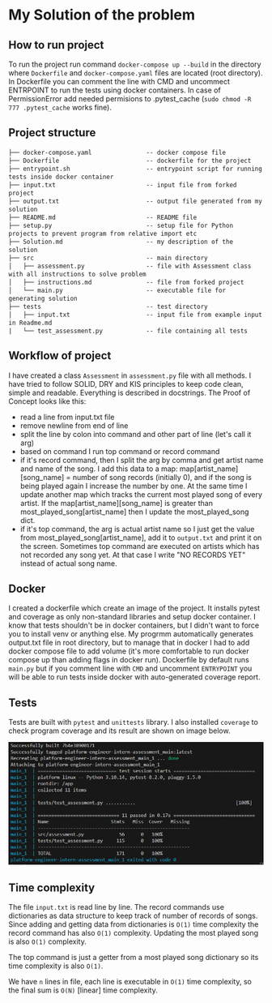 # My Solution of the problem

## How to run project

To run the project run command `docker-compose up --build` in the directory where `Dockerfile` and `docker-compose.yaml` files are located (root directory). In Dockerfile you can comment the line with CMD and uncommect ENTRPOINT to run the tests using docker containers. In case of PermissionError add needed permisions to .pytest_cache (`sudo chmod -R 777 .pytest_cache` works fine).

## Project structure

```
├── docker-compose.yaml               -- docker compose file
├── Dockerfile                        -- dockerfile for the project
├── entrypoint.sh                     -- entrypoint script for running tests inside docker container
├── input.txt                         -- input file from forked project
├── output.txt                        -- output file generated from my solution
├── README.md                         -- README file
├── setup.py                          -- setup file for Python projects to prevent program from relative import etc
├── Solution.md                       -- my description of the solution
├── src                               -- main directory 
│   ├── assessment.py                 -- file with Assessment class with all instructions to solve problem
│   ├── instructions.md               -- file from forked project 
│   └── main.py                       -- executable file for generating solution
├── tests                             -- test directory
│   ├── input.txt                     -- input file from example input in Readme.md
|   └── test_assessment.py            -- file containing all tests  
```

## Workflow of project

I have created a class `Assessment` in `assessment.py` file with all methods. I have tried to follow SOLID, DRY and KIS principles to keep code clean, simple and readable. Everything is described in docstrings. The Proof of Concept looks like this:

- read a line from input.txt file
- remove newline from end of line
- split the line by colon into command and other part of line (let's call it arg)
- based on command I run top command or record command
- if it's record command, then I split the arg by comma and get artist name and name of the song. I add this data to a map: map[artist_name][song_name] = number of song records (initially 0), and if the song is being played again I increase the number by one. At the same time I update another map which tracks the current most played song of every artist. If the map[artist_name][song_name] is greater than most_played_song[artist_name] then I update the most_played_song dict.
- if it's top command, the arg is actual artist name so I just get the value from most_played_song[artist_name], add it to `output.txt` and print it on the screen. Sometimes top command are executed on artists which has not recorded any song yet. At that case I write "NO RECORDS YET" instead of actual song name.

## Docker

I created a dockerfile which create an image of the project. It installs pytest and coverage as only non-standard libraries and setup docker container. I know that tests shouldn't be in docker containers, but I didn't want to force you to install venv or anything else. My progrmm automatically generates output.txt file in root directory, but to manage that in docker I had to add docker compose file to add volume (it's more comfortable to run docker compose up than adding flags in docker run).
Dockerfile by default runs `main.py` but if you comment line with `CMD` and uncomment `ENTRYPOINT` you will be able to run tests inside docker with auto-generated coverage report.

## Tests

Tests are built with `pytest` and `unittests` library. I also installed `coverage` to check program coverage and its result are shown on image below.

![tests](./test_coverage.PNG)

## Time complexity

The file `input.txt` is read line by line. The record commands use dictionaries as data structure to keep track of number of records of songs. Since adding and getting data from dictionaries is `O(1)` time complexity the record command has also `O(1)` complexity. Updating the most played song is also `O(1)` complexity.

The top command is just a getter from a most played song dictionary so its time complexity is also `O(1)`.

We have `n` lines in file, each line is executable in `O(1)` time complexity, so the final sum is `O(N)` [linear] time complexity.
